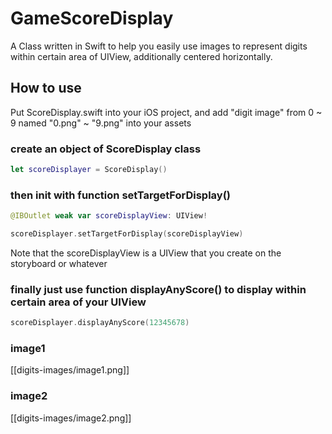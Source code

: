 # GameScoreDisplay
A Class written in Swift to help you easily use images to represent digits within certain area of UIView, additionally centered horizontally.

## How to use
Put ScoreDisplay.swift into your iOS project, and add "digit image" from 0 ~ 9 named "0.png" ~ "9.png" into your assets

### create an object of ScoreDisplay class
```swift
let scoreDisplayer = ScoreDisplay()
```
### then init with function setTargetForDisplay()
```swift
@IBOutlet weak var scoreDisplayView: UIView!

scoreDisplayer.setTargetForDisplay(scoreDisplayView)
```
Note that the scoreDisplayView is a UIView that you create on the storyboard or whatever
### finally just use function displayAnyScore() to display within certain area of your UIView
```swift
scoreDisplayer.displayAnyScore(12345678)
```

### image1
[[digits-images/image1.png]]
### image2
[[digits-images/image2.png]]
